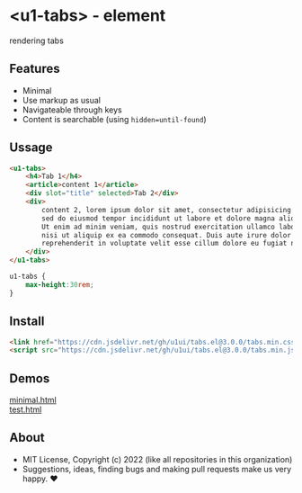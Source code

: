# &lt;u1-tabs&gt; - element
rendering tabs

## Features

- Minimal
- Use markup as usual
- Navigateable through keys
- Content is searchable (using `hidden=until-found`)

## Ussage

```html
<u1-tabs>
    <h4>Tab 1</h4>
    <article>content 1</article>
    <div slot="title" selected>Tab 2</div>
    <div>
        content 2, lorem ipsum dolor sit amet, consectetur adipisicing elit
        sed do eiusmod tempor incididunt ut labore et dolore magna aliqua.
        Ut enim ad minim veniam, quis nostrud exercitation ullamco laboris
        nisi ut aliquip ex ea commodo consequat. Duis aute irure dolor in
        reprehenderit in voluptate velit esse cillum dolore eu fugiat nulla
    </div>
</u1-tabs>
```

```css
u1-tabs {
    max-height:30rem;
}
```

## Install

```html
<link href="https://cdn.jsdelivr.net/gh/u1ui/tabs.el@3.0.0/tabs.min.css" rel=stylesheet>
<script src="https://cdn.jsdelivr.net/gh/u1ui/tabs.el@3.0.0/tabs.min.js" type=module>
```

## Demos

[minimal.html](http://gcdn.li/u1ui/tabs.el@main/tests/minimal.html)  
[test.html](http://gcdn.li/u1ui/tabs.el@main/tests/test.html)  

## About

- MIT License, Copyright (c) 2022 <u1> (like all repositories in this organization) <br>
- Suggestions, ideas, finding bugs and making pull requests make us very happy. ♥

